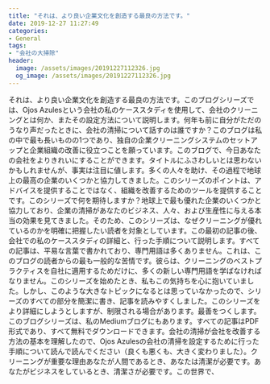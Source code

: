 ```yaml
---
title: "それは、より良い企業文化を創造する最良の方法です。"
date: 2019-12-27 11:27:49
categories:
- General
tags:
- "会社の大掃除"
header:
  image: /assets/images/20191227112326.jpg
  og_image: /assets/images/20191227112326.jpg
---
```


それは、より良い企業文化を創造する最良の方法です。このブログシリーズでは、Ojos Azulesという会社の私のケーススタディを使用して、会社のクリーニングとは何か、またその設定方法について説明します。何年も前に自分がただのうなり声だったときに、会社の清掃について話すのは誰ですか？このブログは私の中で最も長いものの1つであり、独自の企業クリーニングシステムのセットアップと企業組織の改善に役立つことを願っています。このブログで、今日あなたの会社をよりきれいにすることができます。タイトルにふさわしいとは思わないかもしれませんが、事実は注目に値します。多くの人々を助け、その過程で地球上の最高の企業のいくつかと協力してきました。このシリーズのポイントは、アドバイスを提供することではなく、組織を改善するためのツールを提供することです。このシリーズで何を期待しますか？地球上で最も優れた企業のいくつかと協力しており、企業の清掃があなたのビジネス、人々、および生産性に与える本当の効果を見てきました。そのため、このシリーズは、なぜクリーニングが優れているのかを明確に把握したい読者を対象としています。この最初の記事の後、会社での私のケーススタディの詳細と、行った手順について説明します。すべての記事は、平易な言葉で書かれており、専門用語は多くありません。これは、このブログの読者からの最も一般的な苦情です。彼らは、クリーニングのベストプラクティスを自社に適用するためだけに、多くの新しい専門用語を学ばなければなりません。このシリーズを始めたとき、私もこの気持ちを心に抱いていました。しかし、このような大きなトピックになるとは思っていなかったので、シリーズのすべての部分を簡潔に書き、記事を読みやすくしました。このシリーズをより詳細にしようとしますが、制限される場合があります。最善をつくします。このブログシリーズは、私のMediumブログにもあります。すべての記事はPDF形式であり、すべて無料でダウンロードできます。会社の清掃が会社を改善する方法の基本を理解したので、Ojos Azulesの会社の清掃を設定するために行った手順について読んで読んでください（良くも悪くも、大きく変わりました）。クリーニングが重要な理由あなたが人間であるとき、あなたは清潔が必要です。あなたがビジネスをしているとき、清潔さが必要です。この世界で、
